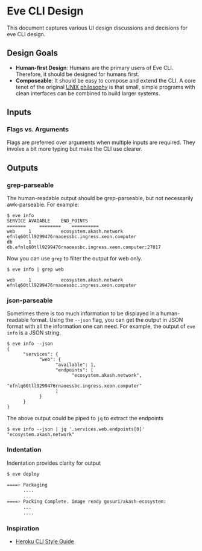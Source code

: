 # Eve CLI Design

This document captures various UI design discussions and decisions for eve CLI design.

## Design Goals

* **Human-first Design**: Humans are the primary users of Eve CLI. Therefore, it should be designed for humans first.
* **Composeable**: It should be easy to compose and extend the CLI. A core tenet of the original [UNIX philosophy](https://en.wikipedia.org/wiki/Unix_philosophy) is that small, simple programs with clean interfaces can be combined to build larger systems.

## Inputs

### Flags vs. Arguments

Flags are preferred over arguments when multiple inputs are required. They involve a bit more typing but make the CLI use clearer. 

## Outputs

### grep-parseable

The human-readable output should be grep-parseable, but not necessarily awk-parseable. For example:

```shell
$ eve info
SERVICE	AVAIABLE	END_POINTS
=======     ========    ==========
web    	1       	ecosystem.akash.network efnlq60tll9299476rnaoessbc.ingress.xeon.computer
db    	1       	db.efnlq60tll9299476rnaoessbc.ingress.xeon.computer:27017
```

Now you can use `grep` to filter the output for web only.
```shell
$ eve info | grep web

web    	1       	ecosystem.akash.network efnlq60tll9299476rnaoessbc.ingress.xeon.computer
```

### json-parseable

Sometimes there is too much information to be displayed in a human-readable format. Using the `--json` flag, you can get the output in JSON format with all the information one can need.  For example, the output of `eve info` is a JSON string.

```shell
$ eve info --json
{
      "services": {
            "web": {
                  "available": 1,
                  "endpoints": [
                        "ecosystem.akash.network",
                        "efnlq60tll9299476rnaoessbc.ingress.xeon.computer"
                  ]
            }
      }
}
```

The above output could be piped to `jq` to extract the endpoints

```shell
$ eve info --json | jq '.services.web.endpoints[0]'
"ecosystem.akash.network"
```

### Indentation

Indentation provides clarity for output

```sh
$ eve deploy

====> Packaging
      ....
      ...
====> Packing Complete. Image ready gosuri/akash-ecosystem: 
      ...
      ....
```

### Inspiration

* [Heroku CLI Style Guide](https://devcenter.heroku.com/articles/cli-style-guide)